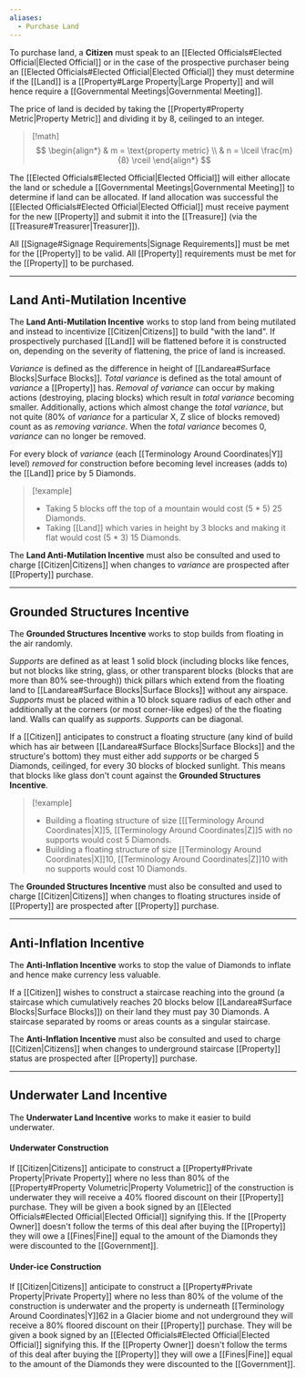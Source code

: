 ```yaml
---
aliases:
  - Purchase Land
---
```

To purchase land, a **Citizen** must speak to an [[Elected Officials#Elected Official|Elected Official]] or in the case of the prospective purchaser being an [[Elected Officials#Elected Official|Elected Official]] they must determine if the [[Land]] is a [[Property#Large Property|Large Property]] and will hence require a [[Governmental Meetings|Governmental Meeting]].

The price of land is decided by taking the [[Property#Property Metric|Property Metric]] and dividing it by 8, ceilinged to an integer.
> [!math]
> $$ \begin{align*}
> & m = \text{property metric} \\
> & n = \lceil \frac{m}{8} \rceil 
> \end{align*} $$

The [[Elected Officials#Elected Official|Elected Official]] will either allocate the land or schedule a [[Governmental Meetings|Governmental Meeting]] to determine if land can be allocated. If land allocation was successful the [[Elected Officials#Elected Official|Elected Official]] must receive payment for the new [[Property]] and submit it into the [[Treasure]] (via the [[Treasure#Treasurer|Treasurer]]).

All [[Signage#Signage Requirements|Signage Requirements]] must be met for the [[Property]] to be valid.
All [[Property]] requirements must be met for the [[Property]] to be purchased.

---
## Land Anti-Mutilation Incentive
The **Land Anti-Mutilation Incentive** works to stop land from being mutilated and instead to incentivize [[Citizen|Citizens]] to build "with the land". If prospectively purchased [[Land]] will be flattened before it is constructed on, depending on the severity of flattening, the price of land is increased. 

*Variance* is defined as the difference in height of [[Landarea#Surface Blocks|Surface Blocks]].
*Total variance* is defined as the total amount of *variance* a [[Property]] has.
*Removal of variance* can occur by making actions (destroying, placing blocks) which result in *total variance* becoming smaller. Additionally, actions which almost change the *total variance*, but not quite (80% of *variance* for a particular X, Z slice of blocks removed) count as as *removing variance*.
When the *total variance* becomes 0, *variance* can no longer be removed.

For every block of *variance* (each [[Terminology Around Coordinates|Y]] level) *removed* for construction before becoming level increases (adds to) the [[Land]] price by 5 Diamonds.
> [!example]
> - Taking 5 blocks off the top of a mountain would cost (5 * 5) 25 Diamonds.
> - Taking [[Land]] which varies in height by 3 blocks and making it flat would cost (5 * 3) 15 Diamonds.

The **Land Anti-Mutilation Incentive** must also be consulted and used to charge [[Citizen|Citizens]] when changes to *variance* are prospected after [[Property]] purchase.

---
## Grounded Structures Incentive
The **Grounded Structures Incentive** works to stop builds from floating in the air randomly.

*Supports* are defined as at least 1 solid block (including blocks like fences, but not blocks like string, glass, or other transparent blocks (blocks that are more than 80% see-through)) thick pillars which extend from the floating land to [[Landarea#Surface Blocks|Surface Blocks]] without any airspace. 
*Supports* must be placed within a 10 block square radius of each other and additionally at the corners (or most corner-like edges) of the the floating land. 
Walls can qualify as *supports*. *Supports* can be diagonal. 

If a [[Citizen]] anticipates to construct a floating structure (any kind of build which has air between [[Landarea#Surface Blocks|Surface Blocks]] and the structure's bottom) they must either add *supports* or be charged 5 Diamonds, ceilinged, for every 30 blocks of blocked sunlight. This means that blocks like glass don't count against the **Grounded Structures Incentive**.
> [!example]
> - Building a floating structure of size [[[Terminology Around Coordinates|X]]5, [[Terminology Around Coordinates|Z]]5 with no supports would cost 5 Diamonds.
> - Building a floating structure of size [[Terminology Around Coordinates|X]]10, [[Terminology Around Coordinates|Z]]10 with no supports would cost 10 Diamonds.

The **Grounded Structures Incentive** must also be consulted and used to charge [[Citizen|Citizens]] when changes to floating structures inside of [[Property]] are prospected after [[Property]] purchase.

---
## Anti-Inflation Incentive
The **Anti-Inflation Incentive** works to stop the value of Diamonds to inflate and hence make currency less valuable.

If a [[Citizen]] wishes to construct a staircase reaching into the ground (a staircase which cumulatively reaches 20 blocks below [[Landarea#Surface Blocks|Surface Blocks]]) on their land they must pay 30 Diamonds.
A staircase separated by rooms or areas counts as a singular staircase.

The **Anti-Inflation Incentive** must also be consulted and used to charge [[Citizen|Citizens]] when changes to underground staircase [[Property]] status are prospected after [[Property]] purchase.

---
## Underwater Land Incentive
The **Underwater Land Incentive** works to make it easier to build underwater.
#### Underwater Construction
If [[Citizen|Citizens]] anticipate to construct a [[Property#Private Property|Private Property]] where no less than 80% of the [[Property#Property Volumetric|Property Volumetric]] of the construction is underwater they will receive a 40% floored discount on their [[Property]] purchase. They will be given a book signed by an [[Elected Officials#Elected Official|Elected Official]] signifying this. If the [[Property Owner]] doesn't follow the terms of this deal after buying the [[Property]] they will owe a [[Fines|Fine]] equal to the amount of the Diamonds they were discounted to the [[Government]].
#### Under-ice Construction
If [[Citizen|Citizens]] anticipate to construct a [[Property#Private Property|Private Property]] where no less than 80% of the volume of the construction is underwater and the property is underneath [[Terminology Around Coordinates|Y]]62 in a Glacier biome and not underground they will receive a 80% floored discount on their [[Property]] purchase. They will be given a book signed by an [[Elected Officials#Elected Official|Elected Official]] signifying this. If the [[Property Owner]] doesn't follow the terms of this deal after buying the [[Property]] they will owe a [[Fines|Fine]] equal to the amount of the Diamonds they were discounted to the [[Government]].